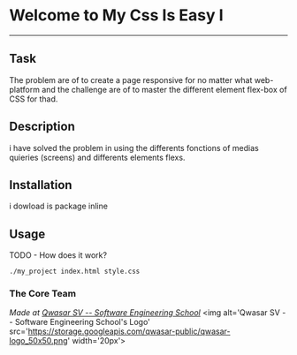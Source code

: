 # Welcome to My Css Is Easy I
***

## Task
The problem are of to create a page responsive for no matter what web-platform and the challenge are of to master the different element flex-box of CSS for thad.

## Description
i have solved the problem in using the differents fonctions of medias quieries (screens) and differents elements flexs.

## Installation
i dowload is package inline

## Usage
TODO - How does it work?
```
./my_project index.html style.css
```

### The Core Team


<span><i>Made at <a href='https://qwasar.io'>Qwasar SV -- Software Engineering School</a></i></span>
<span><img alt='Qwasar SV -- Software Engineering School's Logo' src='https://storage.googleapis.com/qwasar-public/qwasar-logo_50x50.png' width='20px'></span>

